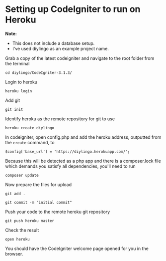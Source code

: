 # Setting up CodeIgniter to run on Heroku

**Note:** 
 * This does not include a database setup.
 * I've used diylingo as an example project name. 

Grab a copy of the latest codeigniter and navigate to the root folder from the terminal

    cd diylingo/CodeIgniter-3.1.3/

Login to heroku

    heroku login

Add git 

    git init

Identify heroku as the remote repository for git to use

    heroku create diylingo

In codeigniter, open config.php and add the heroku address, outputted from the ```create``` command, to 

    $config['base_url'] = 'https://diylingo.herokuapp.com/';

Because this will be detected as a php app and there is a composer.lock file which demands you satisfy all dependencies, you'll need to run 

    composer update

Now prepare the files for upload

    git add .

    git commit -m "initial commit"

Push your code to the remote heroku git repository

    git push heroku master

Check the result

    open heroku

You should have the CodeIgniter welcome page opened for you in the browser. 

